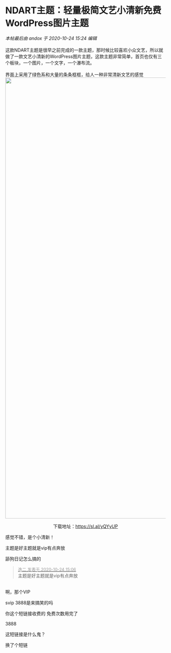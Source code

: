 # NDART主题：轻量极简文艺小清新免费WordPress图片主题


<i class="pstatus"> 本帖最后由 andox 于 2020-10-24 15:24 编辑 </i><br />
<br />
这款NDART主题是很早之前完成的一款主题，那时候比较喜欢小众文艺，所以就做了一款文艺小清新的WordPress图片主题，这款主题非常简单，首页也仅有三个板块，一个图片，一个文字，一个瀑布流。<br />
<br />
界面上采用了绿色系和大量的条条框框，给人一种非常清新文艺的感觉<br />
<img id="aimg_Td4dD" onclick="zoom(this, this.src, 0, 0, 0)" class="zoom" width="600" height="1385" src="https://www.79ui.com/wp-content/uploads/2020/10/d12de043cfe6814-1.png" onmouseover="img_onmouseoverfunc(this)" onclick="zoom(this)" style="cursor:pointer" border="0" alt="" /><br />
<div align="center">下载地址：<a href="https://sl.al/yQYyUP" target="_blank">https://sl.al/yQYyUP</a></div>

感觉不错，是个小清新！

主题是好主题就是vip有点奔放<img id="aimg_tg671" onclick="zoom(this, this.src, 0, 0, 0)" class="zoom" src="https://cdn.jsdelivr.net/gh/hishis/forum-master/public/images/patch.gif" onmouseover="img_onmouseoverfunc(this)" onload="thumbImg(this)" border="0" alt="" />

舔狗日记怎么搞的

<div class="quote"><blockquote><font size="2"><a href="https://www.hostloc.com/forum.php?mod=redirect&amp;goto=findpost&amp;pid=9346010&amp;ptid=757971" target="_blank"><font color="#999999">逸二 发表于 2020-10-24 15:06</font></a></font><br />
主题是好主题就是vip有点奔放</blockquote></div><br />
啊，那个VIP

svip 3888是来搞笑的吗

你这个短链接收费的 免费次数用完了

3888

这短链接是什么鬼？

换了个短链
